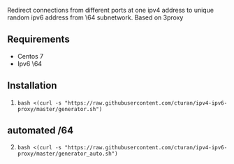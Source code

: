 Redirect connections from different ports at one ipv4 address to unique random ipv6 address from \64 subnetwork. Based on 3proxy


## Requirements
- Centos 7
- Ipv6 \64

## Installation

1. `bash <(curl -s "https://raw.githubusercontent.com/cturan/ipv4-ipv6-proxy/master/generator.sh")`


## automated /64
2. `bash <(curl -s "https://raw.githubusercontent.com/cturan/ipv4-ipv6-proxy/master/generator_auto.sh")`
